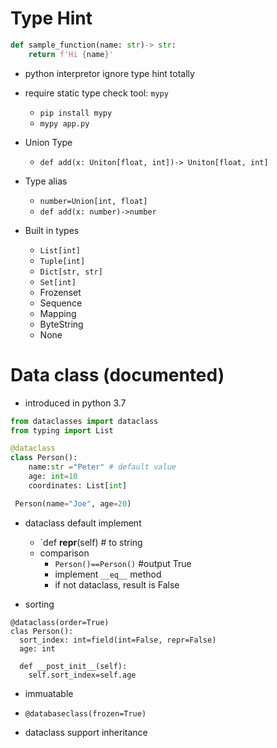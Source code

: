 # Type Hint 

```python
def sample_function(name: str)-> str:
    return f'Hi {name}'
```

- python interpretor ignore type hint totally
- require static type check tool: `mypy`
  - `pip install mypy`
  - `mypy app.py`

- Union Type
  - `def add(x: Uniton[float, int])-> Uniton[float, int]`
- Type alias
  - `number=Union[int, float]`
  - `def add(x: number)->number`

- Built in types
  - `List[int]`
  - `Tuple[int]`
  - `Dict[str, str]`
  - `Set[int]`
  - Frozenset
  - Sequence
  - Mapping
  - ByteString
  - None

# Data class (documented)
- introduced in python 3.7
```python
from dataclasses import dataclass
from typing import List

@dataclass
class Person():
    name:str ="Peter" # default value
    age: int=10
    coordinates: List[int]

 Person(name="Joe", age=20)   
```

- dataclass default implement
  - `def __repr__(self) # to string
  - comparison
    - `Person()==Person()` #output True
    - implement `__eq__` method
    - if not dataclass, result is False
  
- sorting
```
@dataclass(order=True)
clas Person():
  sort_index: int=field(int=False, repr=False)
  age: int

  def __post_init__(self):
    self.sort_index=self.age
```

- immuatable
- `@databaseclass(frozen=True)`

- dataclass support inheritance
 
